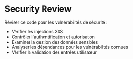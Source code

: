 # Security Review

Réviser ce code pour les vulnérabilités de sécurité :

- Vérifier les injections XSS
- Contrôler l'authentification et autorisation
- Examiner la gestion des données sensibles
- Analyser les dépendances pour les vulnérabilités connues
- Vérifier la validation des entrées utilisateur
